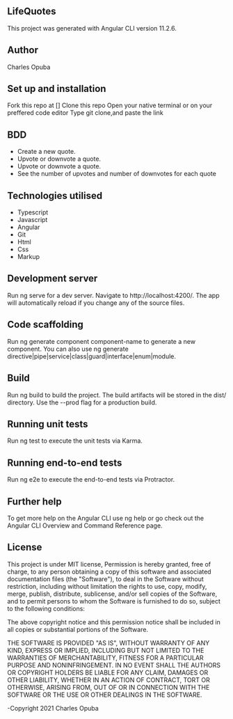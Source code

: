 ## LifeQuotes
This project was generated with Angular CLI version 11.2.6.

## Author
Charles Opuba

## Set up and installation
Fork this repo at []
Clone this repo
Open your native terminal or on your preffered code editor
Type git clone,and paste the link
## BDD
- Create a new quote.
- Upvote or downvote a quote.
- Upvote or downvote a quote.
- See the number of upvotes and number of downvotes for each quote
## Technologies utilised
- Typescript
- Javascript
- Angular
- Git
- Html
- Css
- Markup
## Development server
Run ng serve for a dev server. Navigate to http://localhost:4200/. The app will automatically reload if you change any of the source files.

## Code scaffolding
Run ng generate component component-name to generate a new component. You can also use ng generate directive|pipe|service|class|guard|interface|enum|module.

## Build
Run ng build to build the project. The build artifacts will be stored in the dist/ directory. Use the --prod flag for a production build.

## Running unit tests
Run ng test to execute the unit tests via Karma.

## Running end-to-end tests
Run ng e2e to execute the end-to-end tests via Protractor.

## Further help
To get more help on the Angular CLI use ng help or go check out the Angular CLI Overview and Command Reference page.

## License
This project is under MIT license, Permission is hereby granted, free of charge, to any person obtaining a copy of this software and associated documentation files (the "Software"), to deal in the Software without restriction, including without limitation the rights to use, copy, modify, merge, publish, distribute, sublicense, and/or sell copies of the Software, and to permit persons to whom the Software is furnished to do so, subject to the following conditions:

The above copyright notice and this permission notice shall be included in all copies or substantial portions of the Software.

THE SOFTWARE IS PROVIDED "AS IS", WITHOUT WARRANTY OF ANY KIND, EXPRESS OR IMPLIED, INCLUDING BUT NOT LIMITED TO THE WARRANTIES OF MERCHANTABILITY, FITNESS FOR A PARTICULAR PURPOSE AND NONINFRINGEMENT. IN NO EVENT SHALL THE AUTHORS OR COPYRIGHT HOLDERS BE LIABLE FOR ANY CLAIM, DAMAGES OR OTHER LIABILITY, WHETHER IN AN ACTION OF CONTRACT, TORT OR OTHERWISE, ARISING FROM, OUT OF OR IN CONNECTION WITH THE SOFTWARE OR THE USE OR OTHER DEALINGS IN THE SOFTWARE.

-Copyright 2021 Charles Opuba